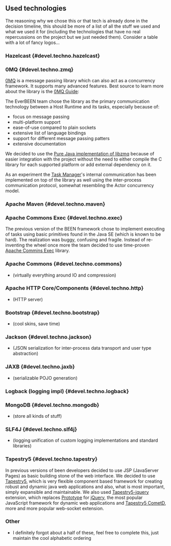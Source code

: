 ## Used technologies
The reasoning why we chose this or that tech is already done in the decision timeline, this should be more of a list of all the stuff we used and what we used it for (including the technologies that have no real repercussions on the project but we just needed them). Consider a table with a lot of fancy logos...

### Hazelcast {#devel.techno.hazelcast}

### 0MQ {#devel.techno.zmq}
[0MQ](http://zeromq.org/) is a message passing library which can also
act as a concurrency framework. It supports many advanced features. Best
source to learn more about the library is the [0MQ Guide](http://zguide.zeromq.org/):

The EverBEEN team chose the library as the primary communication technology between a Host Runtime and its tasks, especially because of:

* focus on message passing
* multi-platform support
* ease-of-use compared to plain sockets
* extensive list of language bindings
* support for different message passing patters
* extensive documentation

We decided to use the [Pure Java implementation of libzmq](https://github.com/zeromq/jeromq)
because of easier integration with the project without the need to either compile
the C library for each supported platform or add external dependency on it.

As an experiment the [Task Manager](#devel.services.taskmanager)'s internal communication
has been implemented on top of the library as well using the inter-process communication
protocol, somewhat resembling the Actor concurrency model.

### Apache Maven {#devel.techno.maven}

### Apache Commons Exec {#devel.techno.exec}
The previous version of the BEEN framework chose to implement executing of tasks
using basic primitives found in the Java SE (which is known to be hard).
The realization was buggy, confusing and fragile. Instead of re-inventing the
wheel once more the team decided to use time-proven [Apache Commins Exec](http://commons.apache.org/proper/commons-exec/) library.

### Apache Commons {#devel.techno.commons}

*  (virtually everything around IO and compression)

### Apache HTTP Core/Components {#devel.techno.http}

*  (HTTP server)

### Bootstrap {#devel.techno.bootstrap}

* (cool skins, save time)


### Jackson {#devel.techno.jackson}

* (JSON serialization for inter-process data transport and user type abstraction)

### JAXB {#devel.techno.jaxb}

*  (serializable POJO generation)

### Logback (logging impl) {#devel.techno.logback}
### MongoDB {#devel.techno.mongodb}

*  (store all kinds of stuff)

### SLF4J {#devel.techno.slf4j}

* (logging unification of custom logging implementations and standard libraries)

### Tapestry5 {#devel.techno.tapestry}
In previous versions of been developers decided to use JSP (JavaServer Pages) as basic building stone of the web interface. We decided to use [Tapestry5](http://tapestry.apache.org/), which is very flexible component based framework for creating robust and dynamic java web applications and also, what is most important, simply expansible and maintainable. We also used [Tapestry5-jquery](http://tapestry5-jquery.com/) extension, which replaces [Prototype](http://prototypejs.org/) for [jQuery](http://jquery.com/), the most popular JavaScript framework for dynamic web applications and [Tapestry5 CometD](https://github.com/uklance/tapestry-cometd), more and more popular web-socket extension.

### Other
* I definitely forgot about a half of these, feel free to complete this, just maintain the cool alphabetic ordering